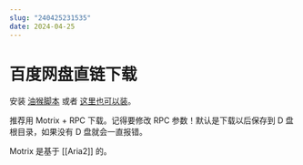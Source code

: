 ```yaml
---
slug: "240425231535"
date: 2024-04-25
---
```


# 百度网盘直链下载

安装 [油猴脚本](https://github.com/syhyz1990/baiduyun) 或者 [这里也可以装](https://www.youxiaohou.com/zh-cn/)。

推荐用 Motrix + RPC 下载。记得要修改 RPC 参数！默认是下载以后保存到 D 盘根目录，如果没有 D 盘就会一直报错。

Motrix 是基于 [[Aria2]] 的。
